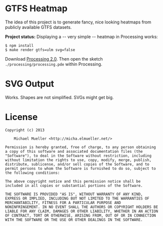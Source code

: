 # GTFS Heatmap

The idea of this project is to generate fancy, nice looking heatmaps from
publicly available GTFS datasets.


__Project status:__ Displaying a -- very simple -- heatmap in Processing
works:
	
	$ npm install
	$ make render gtfs=ulm svg=false

Download [Processing 2.0](https://processing.org/download/). Then  open 
the sketch `./processing/processing.pde` within Processing.


# SVG Output

Works. Shapes are not simplified. SVGs might get big.


# License

	Copyright (c) 2013

		Michael Mueller <http://micha.elmueller.net/>

	Permission is hereby granted, free of charge, to any person obtaining
	a copy of this software and associated documentation files (the
	"Software"), to deal in the Software without restriction, including
	without limitation the rights to use, copy, modify, merge, publish,
	distribute, sublicense, and/or sell copies of the Software, and to
	permit persons to whom the Software is furnished to do so, subject to
	the following conditions:

	The above copyright notice and this permission notice shall be
	included in all copies or substantial portions of the Software.

	THE SOFTWARE IS PROVIDED "AS IS", WITHOUT WARRANTY OF ANY KIND,
	EXPRESS OR IMPLIED, INCLUDING BUT NOT LIMITED TO THE WARRANTIES OF
	MERCHANTABILITY, FITNESS FOR A PARTICULAR PURPOSE AND
	NONINFRINGEMENT. IN NO EVENT SHALL THE AUTHORS OR COPYRIGHT HOLDERS BE
	LIABLE FOR ANY CLAIM, DAMAGES OR OTHER LIABILITY, WHETHER IN AN ACTION
	OF CONTRACT, TORT OR OTHERWISE, ARISING FROM, OUT OF OR IN CONNECTION
	WITH THE SOFTWARE OR THE USE OR OTHER DEALINGS IN THE SOFTWARE.
